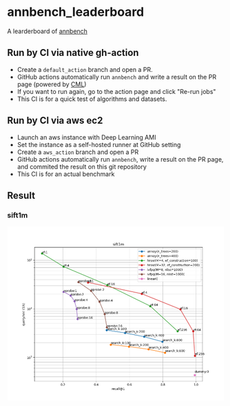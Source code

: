 # annbench_leaderboard
A learderboard of [annbench](https://github.com/matsui528/annbench)

## Run by CI via native gh-action
- Create a `default_action` branch and open a PR.
- GitHub actions automatically run `annbench` and write a result on the PR page (powered by [CML](https://cml.dev/))
- If you want to run again, go to the action page and click "Re-run jobs"
- This CI is for a quick test of algorithms and datasets.

## Run by CI via aws ec2
- Launch an aws instance with Deep Learning AMI
- Set the instance as a self-hosted runner at GitHub setting
- Create a `aws_action` branch and open a PR
- GitHub actions automatically run `annbench`, write a result on the PR page, and commited the result on this git repository
- This CI is for an actual benchmark


## Result


### sift1m
![](result_img/2021_02_21/sift1m.png)

